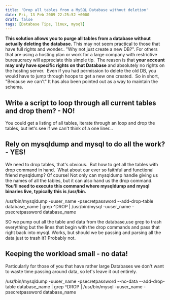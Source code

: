 ```yaml
---
title: 'Drop all tables from a MySQL Database without deletion'
date: Fri, 13 Feb 2009 22:25:52 +0000
draft: false
tags: [Database Tips, linux, mysql]
---
```


**This solution allows you to purge all tables from a database without actually deleting the database.** This may not seem practical to those that have full rights and wonder.. "Why not just create a new DB?". For others that are using a hosting plan or work for a large company with restrictive bureaucracy will appreciate this simple tip.  The reason is that **your account may only have specific rights on that Database** and absolutely no rights on the hosting server.  Even if you had permission to delete the old DB, you would have to jump through hoops to get a new one created.  So in short, "Because we can't" It has also been pointed out as a way to maintain the schema.

Write a script to loop through all current tables and drop them? - NO!
----------------------------------------------------------------------

You could get a listing of all tables, iterate through an loop and drop the tables, but let's see if we can't think of a one liner...

Rely on mysqldump and mysql to do all the work? - YES!
------------------------------------------------------

We need to drop tables, that's obvious.  But how to get all the tables with drop command in hand.  What about our ever so faithful and functional friend mysqldump? Of course! Not only can mysqldump handle giving us the names of all the tables, but it can also hand us the drop command. **You'll need to execute this command where mysqldump and mysql binaries live, typically this is /usr/bin.**

/usr/bin/mysqldump -uuser_name -psecretpassword --add-drop-table database_name | grep ^DROP | /usr/bin/mysql  -uuser_name -psecretpassword database_name

SO we pump out all the table and data from the database,use grep to trash everything but the lines that begin with the drop commands and pass that right back into mysql. Works, but should we be passing and parsing all the data just to trash it? Probably not.

Keeping the workload small - no data!
-------------------------------------

Particularly for those of you that have rather large Databases we don't want to waste time passing around data, so let's leave it out entirely.

/usr/bin/mysqldump -uuser_name -psecretpassword --no-data --add-drop-table database_name | grep ^DROP | /usr/bin/mysql  -uuser_name -psecretpassword database_name
